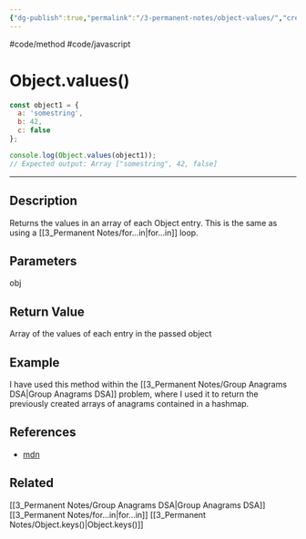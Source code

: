 ```yaml
---
{"dg-publish":true,"permalink":"/3-permanent-notes/object-values/","created":"2023-07-19T07:00:19.976-05:00","updated":"2023-08-02T14:53:11.259-05:00"}
---
```


#code/method #code/javascript

# Object.values()

```javascript
const object1 = {
  a: 'somestring',
  b: 42,
  c: false
};

console.log(Object.values(object1));
// Expected output: Array ["somestring", 42, false]
```

---
## Description
Returns the values in an array of each Object entry. This is the same as using a [[3_Permanent Notes/for...in\|for...in]] loop.

## Parameters
obj

## Return Value
Array of the values of each entry in the passed object

## Example
I have used this method within the [[3_Permanent Notes/Group Anagrams DSA\|Group Anagrams DSA]] problem, where I used it to return the previously created arrays of anagrams contained in a hashmap.

## References
- [mdn](https://developer.mozilla.org/en-US/docs/Web/JavaScript/Reference/Global_Objects/Object/values) 

## Related
[[3_Permanent Notes/Group Anagrams DSA\|Group Anagrams DSA]]
[[3_Permanent Notes/for...in\|for...in]]
[[3_Permanent Notes/Object.keys()\|Object.keys()]]
